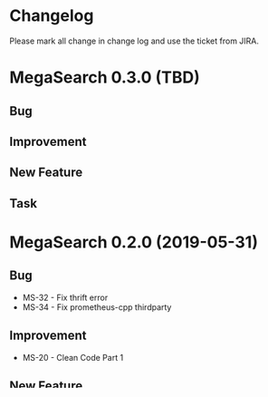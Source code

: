 # Changelog

Please mark all change in change log and use the ticket from JIRA.

# MegaSearch 0.3.0 (TBD)

## Bug

## Improvement

## New Feature

## Task

# MegaSearch 0.2.0 (2019-05-31)

## Bug

- MS-32 - Fix thrift error
- MS-34 - Fix prometheus-cpp thirdparty

## Improvement

- MS-20 - Clean Code Part 1

## New Feature

- MS-5 - Implement Auto Archive Feature
- MS-6 - Implement SDK interface part 1
- MS-16 - Implement metrics without prometheus
- MS-21 - Implement SDK interface part 2
- MS-26 - cmake. Add thirdparty packages
- MS-31 - cmake: add prometheus
- MS-33 - cmake: add -j4 to make third party packages build faster
- MS-27 - support gpu config and disable license build config in cmake
- MS-47 - Add query vps metrics
- MS-37 - Add query, cache usage, disk write speed and file data size metrics
- MS-30 - Use faiss v1.5.2
- MS-54 - cmake: Change Thrift third party URL to github.com
- MS-57 - Implement index load/search pipeline

## Task

- MS-1 - Add CHANGELOG.md
- MS-4 - Refactor the vecwise_engine code structure

